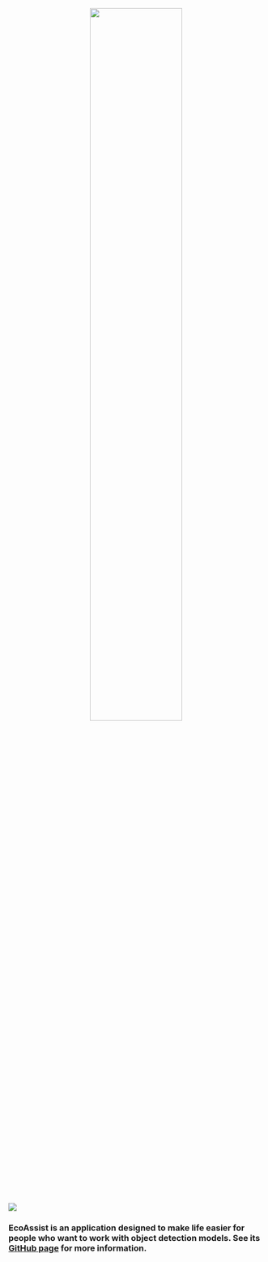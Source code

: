 <html>
  <head>
    <meta name="google-site-verification" content="Fa9AuK39hAqDGEC7hr32UtxcVsVJ-qLHsZ34C2brsd0" />
  </head>
  <p align="center">
    <img src="https://github.com/PetervanLunteren/EcoAssist/blob/main/imgs/logo_large.png" width=60% height="auto"/>
  </p>
</html>

![](https://github.com/PetervanLunteren/EcoAssist/blob/main/imgs/logo_large.png)

### EcoAssist is an application designed to make life easier for people who want to work with object detection models. See its [GitHub page](https://github.com/PetervanLunteren/EcoAssist/blob/main/README.md) for more information.